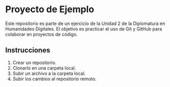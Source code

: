 # Proyecto de Ejemplo

Este repositorio es parte de un ejercicio de la Unidad 2 de la Diplomatura en Humanidades Digitales. El objetivo es practicar el uso de Git y GitHub para colaborar en proyectos de código.

## Instrucciones

1. Crear un repositorio.
2. Clonarlo en una carpeta local.
3. Subir un archivo a la carpeta local.
4. Subir los cambios al repositorio remoto.
